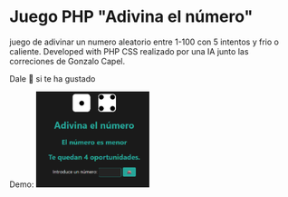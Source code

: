 # Juego PHP "Adivina el número"
juego de adivinar un numero aleatorio entre 1-100 con 5 intentos y frio o caliente. Developed with PHP
CSS realizado por una IA junto las correciones de Gonzalo Capel.

Dale 🌟 si te ha gustado

Demo:
<img width="200px" src="img/demo.png"> 
